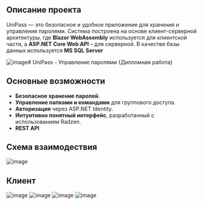 
## Описание проекта
UniPass — это безопасное и удобное приложение для хранения и управления паролями. Система построена на основе клиент-серверной архитектуры, где **Blazor WebAssembly** используется для клиентской части, а **ASP.NET Core Web API** – для серверной.
В качестве базы данных используется **MS SQL Server**


![image](https://github.com/user-attachments/assets/13c9267c-a2ac-4d67-880f-0c71920fabe8)# UniPass - Управление паролями {Дипломная работа}

## Основные возможности
- **Безопасное хранение паролей**.
- **Управление папками и командами** для группового доступа.
- **Авторизация** через ASP.NET Identity.
- **Интуитивно понятный интерфейс**, разработанный с использованием Radzen.
- **REST API**

## Схема взаимодествия 
![image](https://github.com/user-attachments/assets/b6063b7f-943e-4885-be44-7e82452a0ce4)

## Клиент
![image](https://github.com/user-attachments/assets/d7df2909-0503-4215-8b74-3688d9ff07b5)
![image](https://github.com/user-attachments/assets/00bb56e3-10c3-4061-9a68-61344acd823d)
![image](https://github.com/user-attachments/assets/23df248b-f878-43f4-a3b8-88162107f259)
![image](https://github.com/user-attachments/assets/683a39e5-7af8-45b0-af4f-6674e4b15eb4)


